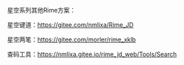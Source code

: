 星空系列其他Rime方案：

星空键道：https://gitee.com/nmlixa/Rime_JD

星空两笔：https://gitee.com/morler/rime_xklb

查码工具：https://nmlixa.gitee.io/rime_jd_web/Tools/Search
